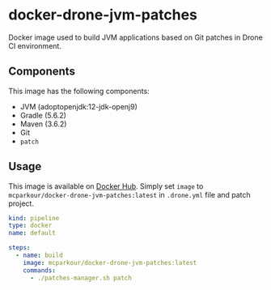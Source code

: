 # docker-drone-jvm-patches

Docker image used to build JVM applications based on Git patches in Drone CI environment.

## Components

This image has the following components:

* JVM (adoptopenjdk:12-jdk-openj9)
* Gradle (5.6.2)
* Maven (3.6.2)
* Git
* `patch`

## Usage

This image is available on [Docker Hub](https://hub.docker.com/r/mcparkour/docker-drone-jvm-patches). Simply set `image` to `mcparkour/docker-drone-jvm-patches:latest` in `.drone.yml` file and patch project.

```yml
kind: pipeline
type: docker
name: default

steps:
  - name: build
    image: mcparkour/docker-drone-jvm-patches:latest
    commands:
      - ./patches-manager.sh patch
```
